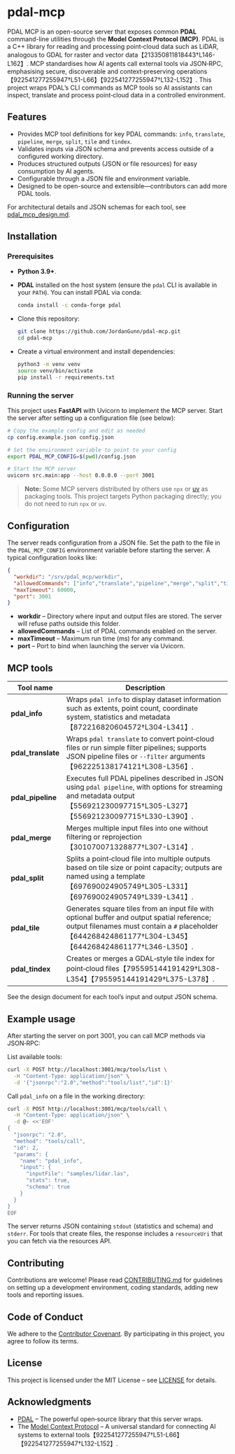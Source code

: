 # pdal-mcp

PDAL MCP is an open-source server that exposes common **PDAL** command-line utilities through the **Model Context Protocol (MCP)**.  PDAL is a C++ library for reading and processing point‑cloud data such as LiDAR, analogous to GDAL for raster and vector data【213350811818443†L146-L162】.  MCP standardises how AI agents call external tools via JSON‑RPC, emphasising secure, discoverable and context‑preserving operations【922541277255947†L51-L66】【922541277255947†L132-L152】.  This project wraps PDAL’s CLI commands as MCP tools so AI assistants can inspect, translate and process point‑cloud data in a controlled environment.

## Features

- Provides MCP tool definitions for key PDAL commands: `info`, `translate`, `pipeline`, `merge`, `split`, `tile` and `tindex`.
- Validates inputs via JSON schema and prevents access outside of a configured working directory.
- Produces structured outputs (JSON or file resources) for easy consumption by AI agents.
- Configurable through a JSON file and environment variable.
- Designed to be open-source and extensible—contributors can add more PDAL tools.

For architectural details and JSON schemas for each tool, see [pdal_mcp_design.md](pdal_mcp_design.md).

## Installation

### Prerequisites

- **Python 3.9+**.
- **PDAL** installed on the host system (ensure the `pdal` CLI is available in your `PATH`).
  You can install PDAL via conda:

  ```sh
  conda install -c conda-forge pdal
  ```

- Clone this repository:

  ```sh
  git clone https://github.com/JordanGunn/pdal-mcp.git
  cd pdal-mcp
  ```

- Create a virtual environment and install dependencies:

  ```sh
  python3 -m venv venv
  source venv/bin/activate
  pip install -r requirements.txt
  ```

### Running the server

This project uses **FastAPI** with Uvicorn to implement the MCP server.  Start the server after setting up a configuration file (see below):

```sh
# Copy the example config and edit as needed
cp config.example.json config.json

# Set the environment variable to point to your config
export PDAL_MCP_CONFIG=$(pwd)/config.json

# Start the MCP server
uvicorn src.main:app --host 0.0.0.0 --port 3001
```

> **Note:** Some MCP servers distributed by others use `npx` or [uv](https://github.com/astrocorp/uv) as packaging tools.  This project targets Python packaging directly; you do not need to run `npx` or `uv`.

## Configuration

The server reads configuration from a JSON file.  Set the path to the file in the `PDAL_MCP_CONFIG` environment variable before starting the server.  A typical configuration looks like:

```json
{
  "workdir": "/srv/pdal_mcp/workdir",
  "allowedCommands": ["info","translate","pipeline","merge","split","tile","tindex"],
  "maxTimeout": 60000,
  "port": 3001
}
```

- **workdir** – Directory where input and output files are stored.  The server will refuse paths outside this folder.
- **allowedCommands** – List of PDAL commands enabled on the server.
- **maxTimeout** – Maximum run time (ms) for any command.
- **port** – Port to bind when launching the server via Uvicorn.

## MCP tools

| Tool name | Description |
| --- | --- |
| **pdal_info** | Wraps `pdal info` to display dataset information such as extents, point count, coordinate system, statistics and metadata【872216820604572†L304-L341】. |
| **pdal_translate** | Wraps `pdal translate` to convert point‑cloud files or run simple filter pipelines; supports JSON pipeline files or `--filter` arguments【962225138174121†L308-L356】. |
| **pdal_pipeline** | Executes full PDAL pipelines described in JSON using `pdal pipeline`, with options for streaming and metadata output【556921230097715†L305-L327】【556921230097715†L330-L390】. |
| **pdal_merge** | Merges multiple input files into one without filtering or reprojection【301070071328877†L307-L314】. |
| **pdal_split** | Splits a point‑cloud file into multiple outputs based on tile size or point capacity; outputs are named using a template【697690024905749†L305-L331】【697690024905749†L339-L341】. |
| **pdal_tile** | Generates square tiles from an input file with optional buffer and output spatial reference; output filenames must contain a `#` placeholder【644268424861177†L304-L345】【644268424861177†L346-L350】. |
| **pdal_tindex** | Creates or merges a GDAL‑style tile index for point‑cloud files【795595144191429†L308-L354】【795595144191429†L375-L378】. |

See the design document for each tool’s input and output JSON schema.

## Example usage

After starting the server on port 3001, you can call MCP methods via JSON‑RPC:

List available tools:

```sh
curl -X POST http://localhost:3001/mcp/tools/list \
  -H "Content-Type: application/json" \
  -d '{"jsonrpc":"2.0","method":"tools/list","id":1}'
```

Call `pdal_info` on a file in the working directory:

```sh
curl -X POST http://localhost:3001/mcp/tools/call \
  -H "Content-Type: application/json" \
  -d @- <<'EOF'
{
  "jsonrpc": "2.0",
  "method": "tools/call",
  "id": 2,
  "params": {
    "name": "pdal_info",
    "input": {
      "inputFile": "samples/lidar.las",
      "stats": true,
      "schema": true
    }
  }
}
EOF
```

The server returns JSON containing `stdout` (statistics and schema) and `stderr`.  For tools that create files, the response includes a `resourceUri` that you can fetch via the resources API.

## Contributing

Contributions are welcome!  Please read [CONTRIBUTING.md](CONTRIBUTING.md) for guidelines on setting up a development environment, coding standards, adding new tools and reporting issues.

## Code of Conduct

We adhere to the [Contributor Covenant](CODE_OF_CONDUCT.md).  By participating in this project, you agree to follow its terms.

## License

This project is licensed under the MIT License – see [LICENSE](LICENSE) for details.

## Acknowledgments

- [PDAL](https://pdal.io) – The powerful open‑source library that this server wraps.
- The [Model Context Protocol](https://example.com) – A universal standard for connecting AI systems to external tools【922541277255947†L51-L66】【922541277255947†L132-L152】.
